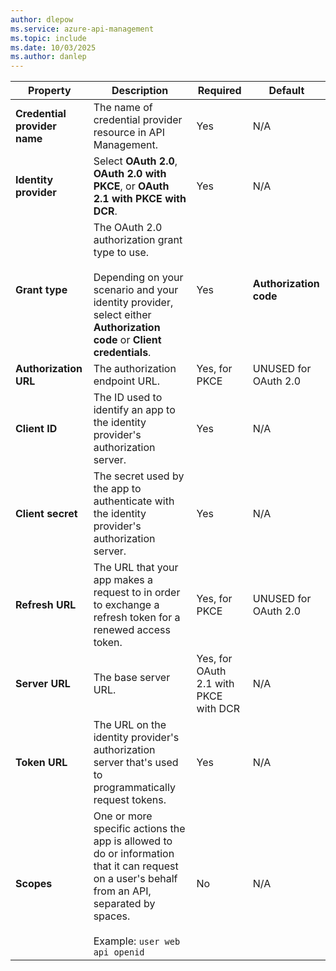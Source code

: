 ```yaml
---
author: dlepow
ms.service: azure-api-management
ms.topic: include
ms.date: 10/03/2025
ms.author: danlep
---
```

| Property | Description | Required | Default |
|---|---|---|---|
| **Credential provider name** | The name of credential provider resource in API Management. |Yes | N/A | 
| **Identity provider**  | Select **OAuth 2.0**, **OAuth 2.0 with PKCE**, or **OAuth 2.1 with PKCE with DCR**. |Yes | N/A | 
| **Grant type**  | The OAuth 2.0 authorization grant type to use. <br/><br/>Depending on your scenario and your identity provider, select either **Authorization code** or **Client credentials**. |Yes | **Authorization code** | 
| **Authorization URL** | The authorization endpoint URL. | Yes, for PKCE | UNUSED for OAuth 2.0| 
| **Client ID** | The ID used to identify an app to the identity provider's authorization server. | Yes | N/A |
| **Client secret** | The secret used by the app to authenticate with the identity provider's authorization server. | Yes | N/A |
| **Refresh URL** | The URL that your app makes a request to in order to exchange a refresh token for a renewed access token.  | Yes, for PKCE | UNUSED for OAuth 2.0 |
|**Server URL**|The base server URL. |Yes, for OAuth 2.1 with PKCE with DCR|N/A|
| **Token URL** | The URL on the identity provider's authorization server that's used to programmatically request tokens. | Yes | N/A |
| **Scopes** | One or more specific actions the app is allowed to do or information that it can request on a user's behalf from an API, separated by spaces.<br/><br/> Example: `user web api openid` | No | N/A | 